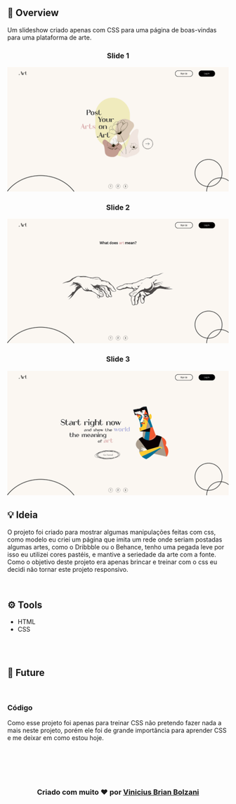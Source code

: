 ## 👀 Overview

Um slideshow criado apenas com CSS para uma página de boas-vindas para uma plataforma de arte.

<h3 align="center">Slide 1</h3>
<img src="prints/print1.jpeg">
<h3 align="center">Slide 2</h3>
<img src="prints/print2.jpeg">
<h3 align="center">Slide 3</h3>
<img src="prints/print3.jpeg">

<br> 

## 💡 Ideia 

O projeto foi criado para mostrar algumas manipulações feitas com css, como modelo eu criei um página que imita um rede onde seriam postadas algumas artes, como o Dribbble ou o Behance, tenho uma pegada leve por isso eu utilizei cores pastéis, e mantive a seriedade da arte com a fonte. Como o objetivo deste projeto era apenas brincar e treinar com o css eu decidi não tornar este projeto responsivo.

<br>

## ⚙️ Tools

 - HTML
 - CSS


<br>
<br>

## 🚀 Future
<br> 

### Código
Como esse projeto foi apenas para treinar CSS não pretendo fazer nada a mais neste projeto, porém ele foi de grande importância para aprender CSS e me deixar em como estou hoje.
<br>
<br>




<br>
<br>
<br>
<h3 align="center"> Criado com muito ❤️ por <a href="https://github.com/VBrianB"> Vinicius Brian Bolzani</a></h2>